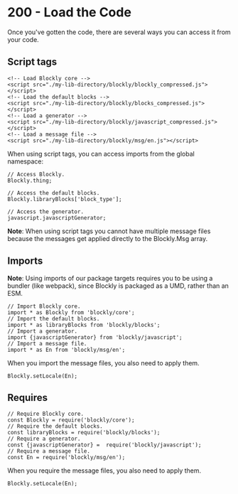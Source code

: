 # 200 - Load the Code

Once you've gotten the code, there are several ways you can access it from your code.

## Script tags

```
<!-- Load Blockly core -->
<script src="./my-lib-directory/blockly/blockly_compressed.js"></script>
<!-- Load the default blocks -->
<script src="./my-lib-directory/blockly/blocks_compressed.js"></script>
<!-- Load a generator -->
<script src="./my-lib-directory/blockly/javascript_compressed.js"></script>
<!-- Load a message file -->
<script src="./my-lib-directory/blockly/msg/en.js"></script>
```

When using script tags, you can access imports from the global namespace:

```
// Access Blockly.
Blockly.thing;

// Access the default blocks.
Blockly.libraryBlocks['block_type'];

// Access the generator.
javascript.javascriptGenerator;
```

**Note**: When using script tags you cannot have multiple message files because the messages get applied directly to the Blockly.Msg array.

## Imports

**Note**: Using imports of our package targets requires you to be using a bundler (like webpack), since Blockly is packaged as a UMD, rather than an ESM.

```
// Import Blockly core.
import * as Blockly from 'blockly/core';
// Import the default blocks.
import * as libraryBlocks from 'blockly/blocks';
// Import a generator.
import {javascriptGenerator} from 'blockly/javascript';
// Import a message file.
import * as En from 'blockly/msg/en';
```

When you import the message files, you also need to apply them.

```
Blockly.setLocale(En);
```

## Requires

```
// Require Blockly core.
const Blockly = require('blockly/core');
// Require the default blocks.
const libraryBlocks = require('blockly/blocks');
// Require a generator.
const {javascriptGenerator} =  require('blockly/javascript');
// Require a message file.
const En = require('blockly/msg/en');
```

When you require the message files, you also need to apply them.

```
Blockly.setLocale(En);
```